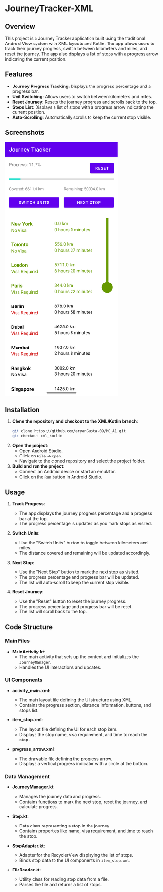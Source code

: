 # JourneyTracker-XML

## Overview

This project is a Journey Tracker application built using the traditional Android View system with XML layouts and Kotlin. The app allows users to track their journey progress, switch between kilometers and miles, and reset the journey. The app also displays a list of stops with a progress arrow indicating the current position.

## Features

- **Journey Progress Tracking**: Displays the progress percentage and a progress bar.
- **Unit Switching**: Allows users to switch between kilometers and miles.
- **Reset Journey**: Resets the journey progress and scrolls back to the top.
- **Stops List**: Displays a list of stops with a progress arrow indicating the current position.
- **Auto-Scrolling**: Automatically scrolls to keep the current stop visible.

## Screenshots

![screenshot](screenshot.png)

## Installation

1. **Clone the repository and checkout to the XML/Kotlin branch**:
    ```sh
    git clone https://github.com/aryanGupta-09/MC_A1.git
    git checkout xml_kotlin
    ```
2. **Open the project**:
    - Open Android Studio.
    - Click on `File` -> `Open`.
    - Navigate to the cloned repository and select the project folder.
3. **Build and run the project**:
    - Connect an Android device or start an emulator.
    - Click on the `Run` button in Android Studio.

## Usage

1. **Track Progress**:
    - The app displays the journey progress percentage and a progress bar at the top.
    - The progress percentage is updated as you mark stops as visited.

2. **Switch Units**:
    - Use the "Switch Units" button to toggle between kilometers and miles.
    - The distance covered and remaining will be updated accordingly.

3. **Next Stop**:
    - Use the "Next Stop" button to mark the next stop as visited.
    - The progress percentage and progress bar will be updated.
    - The list will auto-scroll to keep the current stop visible.

4. **Reset Journey**:
    - Use the "Reset" button to reset the journey progress.
    - The progress percentage and progress bar will be reset.
    - The list will scroll back to the top.

## Code Structure

### Main Files

- **MainActivity.kt**:
    - The main activity that sets up the content and initializes the `JourneyManager`.
    - Handles the UI interactions and updates.

### UI Components

- **activity_main.xml**:
    - The main layout file defining the UI structure using XML.
    - Contains the progress section, distance information, buttons, and stops list.

- **item_stop.xml**:
    - The layout file defining the UI for each stop item.
    - Displays the stop name, visa requirement, and time to reach the stop.

- **progress_arrow.xml**:
    - The drawable file defining the progress arrow.
    - Displays a vertical progress indicator with a circle at the bottom.

### Data Management

- **JourneyManager.kt**:
    - Manages the journey data and progress.
    - Contains functions to mark the next stop, reset the journey, and calculate progress.

- **Stop.kt**:
    - Data class representing a stop in the journey.
    - Contains properties like name, visa requirement, and time to reach the stop.

- **StopAdapter.kt**:
    - Adapter for the RecyclerView displaying the list of stops.
    - Binds stop data to the UI components in `item_stop.xml`.

- **FileReader.kt**:
    - Utility class for reading stop data from a file.
    - Parses the file and returns a list of stops.
